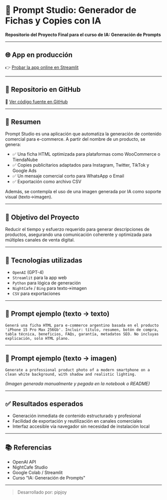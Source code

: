 # 🎨 Prompt Studio: Generador de Fichas y Copies con IA

**Repositorio del Proyecto Final para el curso de IA: Generación de Prompts**

---

## 🌐 App en producción

👉 [Probar la app online en Streamlit](https://promptstudio-mgapwv7ufdkocw5nprzabf.streamlit.app/)

---

## 📁 Repositorio en GitHub

🔗 [Ver código fuente en GitHub](https://github.com/pipjoy/prompt_studio.git)

---

## 🧠 Resumen

Prompt Studio es una aplicación que automatiza la generación de contenido comercial para e-commerce. A partir del nombre de un producto, se genera:

- ✅ Una ficha HTML optimizada para plataformas como WooCommerce o TiendaNube
- ✅ Copies publicitarios adaptados para Instagram, Twitter, TikTok y Google Ads
- ✅ Un mensaje comercial corto para WhatsApp o Email
- ✅ Exportación como archivo CSV

Además, se contempla el uso de una imagen generada por IA como soporte visual (texto→imagen).

---

## 🎯 Objetivo del Proyecto

Reducir el tiempo y esfuerzo requerido para generar descripciones de productos, asegurando una comunicación coherente y optimizada para múltiples canales de venta digital.

---

## 🚀 Tecnologías utilizadas

- `OpenAI` (GPT-4)
- `Streamlit` para la app web
- `Python` para lógica de generación
- `NightCafe` / `Bing` para texto→imagen
- `CSV` para exportaciones

---

## 🧩 Prompt ejemplo (texto → texto)

```
Generá una ficha HTML para e-commerce argentino basada en el producto 'iPhone 15 Pro Max 256Gb'. Incluir: título, resumen, botón de compra, tabla técnica, beneficios, FAQs, garantía, metadatos SEO. No incluyas explicación, solo HTML plano.
```

---

## 🎨 Prompt ejemplo (texto → imagen)

```
Generate a professional product photo of a modern smartphone on a clean white background, with shadow and realistic lighting.
```

*(Imagen generada manualmente y pegada en la notebook o README)*

---

## ✅ Resultados esperados

- Generación inmediata de contenido estructurado y profesional
- Facilidad de exportación y reutilización en canales comerciales
- Interfaz accesible vía navegador sin necesidad de instalación local

---

## 📚 Referencias

- OpenAI API
- NightCafe Studio
- Google Colab / Streamlit
- Curso "IA: Generación de Prompts"

---

> Desarrollado por: pipjoy
